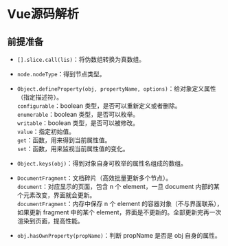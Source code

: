 # Vue源码解析

## 前提准备

- `[].slice.call(lis)`：将伪数组转换为真数组。

- `node.nodeType`：得到节点类型。

- `Object.defineProperty(obj, propertyName, options)`：给对象定义属性（指定描述符）。  
`configurable`：boolean 类型，是否可以重新定义或者删除。  
`enumerable`：boolean 类型，是否可以枚举。  
`writable`：boolean 类型，是否可以被修改。  
`value`：指定初始值。  
`get`：函数，用来得到当前属性值。  
`set`：函数，用来监视当前属性值的变化。

- `Object.keys(obj)`：得到对象自身可枚举的属性名组成的数组。

- `DocumentFragment`：文档碎片（高效批量更新多个节点）。  
`document`：对应显示的页面，包含 n 个 element，一旦 document 内部的某个元素改变，界面就会更新。  
`documentFragment`：内存中保存 n 个 element 的容器对象（不与界面联系），如果更新 fragment 中的某个 element，界面是不更新的。全部更新完再一次渲染到页面，提高性能。

- `obj.hasOwnProperty(propName)`：判断 propName 是否是 obj 自身的属性。
